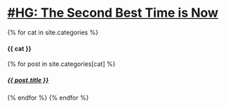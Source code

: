 <h1><a href="https://himanshugarg.github.io/">#HG: The Second Best Time is Now</a></h1>  
{% for cat in site.categories %}
  <h4>{{ cat }}</h4>
    {% for post in site.categories[cat] %}
      <h5><a href="{{ post.url }}">{{ post.title }}</a></h5>
    {% endfor %}
{% endfor %}
